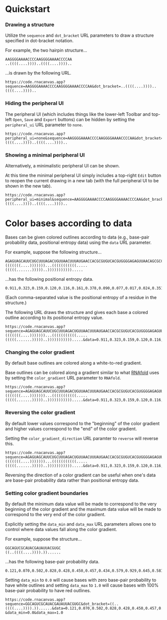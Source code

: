 # Quickstart

### Drawing a structure

Utilize the `sequence` and `dot_bracket` URL parameters
to draw a structure specified in dot-bracket notation.

For example, the two hairpin structure...

```
AAGGGGAAAACCCCAAGGGGAAAACCCCAA
..((((....))))..((((....))))..
```

...is drawn by the following URL.

```
https://code.rnacanvas.app?sequence=AAGGGGAAAACCCCAAGGGGAAAACCCCAA&dot_bracket=..((((....))))..((((....))))..
```

### Hiding the peripheral UI

The peripheral UI (which includes things like the lower-left Toolbar and top-left `Open`, `Save` and `Export` buttons)
can be hidden by setting the `peripheral_ui` URL parameter to `none`.

```
https://code.rnacanvas.app?peripheral_ui=none&sequence=AAGGGGAAAACCCCAAGGGGAAAACCCCAA&dot_bracket=..((((....))))..((((....))))..
```

### Showing a minimal peripheral UI

Alternatively, a minimalistic peripheral UI can be shown.

At this time the minimal peripheral UI simply includes a top-right `Edit` button
to reopen the current drawing in a new tab
(with the full peripheral UI to be shown in the new tab).

```
https://code.rnacanvas.app?peripheral_ui=minimal&sequence=AAGGGGAAAACCCCAAGGGGAAAACCCCAA&dot_bracket=..((((....))))..((((....))))..
```

# Color bases according to data

Bases can be given colored outlines according to data
(e.g., base-pair probability data, positional entropy data)
using the `data` URL parameter.

For example, suppose the following structure...

```
AGAGUAGCAUUCUGCUUUAGACUGUUAACUUUAUGAACCACGCGUGUCACGUGGGGAGAGUUAACAGCGCCC
(((((((....)))))))...(((((((((((.....(((((.......)))))..))))))))))).....
```

...has the following positional entropy data.

```
0.911,0.323,0.159,0.120,0.116,0.161,0.378,0.090,0.077,0.017,0.024,0.351,0.170,0.121,0.115,0.158,0.316,0.929,0.007,0.007,0.007,0.110,0.026,0.001,0.011,0.017,0.017,0.011,0.001,0.026,0.109,0.507,-0.000,-0.000,0.000,0.000,0.000,0.911,0.924,0.710,0.762,0.838,0.711,0.712,0.632,0.001,0.000,-0.000,0.632,0.832,0.713,0.717,0.742,0.896,0.881,0.500,0.495,0.109,0.027,0.001,0.011,0.017,0.017,0.011,0.001,0.026,0.110,0.001,0.005,0.005,-0.000,-0.000
```

(Each comma-separated value is the positional entropy of a residue in the structure.)

The following URL draws the structure
and gives each base a colored outline according to its positional entropy value.

```
https://code.rnacanvas.app?sequence=AGAGUAGCAUUCUGCUUUAGACUGUUAACUUUAUGAACCACGCGUGUCACGUGGGGAGAGUUAACAGCGCCC&dot_bracket=(((((((....)))))))...(((((((((((.....(((((.......)))))..))))))))))).....&data=0.911,0.323,0.159,0.120,0.116,0.161,0.378,0.090,0.077,0.017,0.024,0.351,0.170,0.121,0.115,0.158,0.316,0.929,0.007,0.007,0.007,0.110,0.026,0.001,0.011,0.017,0.017,0.011,0.001,0.026,0.109,0.507,-0.000,-0.000,0.000,0.000,0.000,0.911,0.924,0.710,0.762,0.838,0.711,0.712,0.632,0.001,0.000,-0.000,0.632,0.832,0.713,0.717,0.742,0.896,0.881,0.500,0.495,0.109,0.027,0.001,0.011,0.017,0.017,0.011,0.001,0.026,0.110,0.001,0.005,0.005,-0.000,-0.000
```

### Changing the color gradient

By default base outlines are colored along a white-to-red gradient.

Base outlines can be colored along a gradient similar to what [RNAfold](http://rna.tbi.univie.ac.at/cgi-bin/RNAWebSuite/RNAfold.cgi) uses
by setting the `color_gradient` URL parameter to `RNAfold`.

```
https://code.rnacanvas.app?sequence=AGAGUAGCAUUCUGCUUUAGACUGUUAACUUUAUGAACCACGCGUGUCACGUGGGGAGAGUUAACAGCGCCC&dot_bracket=(((((((....)))))))...(((((((((((.....(((((.......)))))..))))))))))).....&data=0.911,0.323,0.159,0.120,0.116,0.161,0.378,0.090,0.077,0.017,0.024,0.351,0.170,0.121,0.115,0.158,0.316,0.929,0.007,0.007,0.007,0.110,0.026,0.001,0.011,0.017,0.017,0.011,0.001,0.026,0.109,0.507,-0.000,-0.000,0.000,0.000,0.000,0.911,0.924,0.710,0.762,0.838,0.711,0.712,0.632,0.001,0.000,-0.000,0.632,0.832,0.713,0.717,0.742,0.896,0.881,0.500,0.495,0.109,0.027,0.001,0.011,0.017,0.017,0.011,0.001,0.026,0.110,0.001,0.005,0.005,-0.000,-0.000&color_gradient=RNAfold
```

### Reversing the color gradient

By default lower values correspond to the "beginning" of the color gradient
and higher values correspond to the "end" of the color gradient.

Setting the `color_gradient_direction` URL paramter to `reverse` will reverse this.

```
https://code.rnacanvas.app?sequence=AGAGUAGCAUUCUGCUUUAGACUGUUAACUUUAUGAACCACGCGUGUCACGUGGGGAGAGUUAACAGCGCCC&dot_bracket=(((((((....)))))))...(((((((((((.....(((((.......)))))..))))))))))).....&data=0.911,0.323,0.159,0.120,0.116,0.161,0.378,0.090,0.077,0.017,0.024,0.351,0.170,0.121,0.115,0.158,0.316,0.929,0.007,0.007,0.007,0.110,0.026,0.001,0.011,0.017,0.017,0.011,0.001,0.026,0.109,0.507,-0.000,-0.000,0.000,0.000,0.000,0.911,0.924,0.710,0.762,0.838,0.711,0.712,0.632,0.001,0.000,-0.000,0.632,0.832,0.713,0.717,0.742,0.896,0.881,0.500,0.495,0.109,0.027,0.001,0.011,0.017,0.017,0.011,0.001,0.026,0.110,0.001,0.005,0.005,-0.000,-0.000&color_gradient=RNAfold&color_gradient_direction=reverse
```

Reversing the direction of a color gradient can be useful
when one's data are base-pair probability data
rather than positional entropy data.

### Setting color gradient boundaries

By default the minimum data value will be made to correspond to the very beginning of the color gradient
and the maximum data value will be made to correspond to the very end of the color gradient.

Explicitly setting the `data_min` and `data_max` URL parameters allows one to control where data values fall along the color gradient.

For example, suppose the structure...

```
GGCAGUCGCAUACGAUAUUACGUGC
((..((((....)))).))......
```

...has the following base-pair probability data.

```
0.121,0.070,0.502,0.828,0.428,0.450,0.457,0.434,0.579,0.929,0.645,0.581,0.434,0.457,0.450,0.428,0.995,0.197,0.071,0.159,0.549,0.498,0.340,0.419,0.732
```

Setting `data_min` to `0.0` will cause bases with zero base-pair probability to have white outlines
and setting `data_max` to `1.0` will cause bases with 100% base-pair probability to have red outlines.

```
https://code.rnacanvas.app?sequence=GGCAGUCGCAUACGAUAUUACGUGC&dot_bracket=((..((((....)))).))......&data=0.121,0.070,0.502,0.828,0.428,0.450,0.457,0.434,0.579,0.929,0.645,0.581,0.434,0.457,0.450,0.428,0.995,0.197,0.071,0.159,0.549,0.498,0.340,0.419,0.732
&data_min=0.0&data_max=1.0
```
